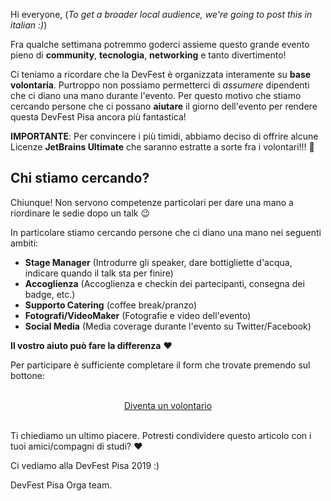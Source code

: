 Hi everyone,
(_To get a broader local audience, we're going to post this in italian :)_)

Fra qualche settimana potremmo goderci assieme questo grande evento 
pieno di **community**, **tecnologia**, **networking** e tanto divertimento!

Ci teniamo a ricordare che la DevFest è organizzata interamente su **base volontaria**. Purtroppo non possiamo permetterci di *assumere* dipendenti che ci diano una mano durante l'evento. Per questo motivo che stiamo cercando persone che ci possano **aiutare** il giorno dell'evento per rendere questa DevFest Pisa ancora più fantastica!

**IMPORTANTE**: Per convincere i più timidi, abbiamo deciso di offrire alcune Licenze **JetBrains Ultimate** che saranno estratte a sorte fra i volontari!!! 🎉

## Chi stiamo cercando?

Chiunque! Non servono competenze particolari per dare una mano a riordinare le sedie dopo un talk 😉

In particolare stiamo cercando persone che ci diano una mano nei seguenti ambiti:
* **Stage Manager** (Introdurre gli speaker, dare bottigliette d'acqua, indicare quando il talk sta per finire)
* **Accoglienza** (Accoglienza e checkin dei partecipanti, consegna dei badge, etc.)
* **Supporto Catering** (coffee break/pranzo)
* **Fotografi/VideoMaker** (Fotografie e video dell'evento)
* **Social Media** (Media coverage durante l'evento su Twitter/Facebook)

**Il vostro aiuto può fare la differenza** ❤️

Per participare è sufficiente completare il form che trovate premendo sul bottone:

<br/>
<div style="text-align: center;">
<a href="http://bit.ly/dfpi19-tickets" target="_blank" class="style-scope header-content">
  <paper-button primary animated role="button" tabindex="0">Diventa un volontario</paper-button>
</a>
</div>
<br/>

Ti chiediamo un ultimo piacere. Potresti condividere questo articolo con i tuoi amici/compagni di studi? ❤️

Ci vediamo alla DevFest Pisa 2019 :)

DevFest Pisa Orga team.